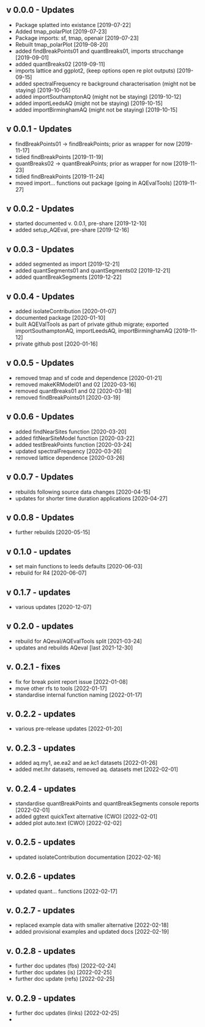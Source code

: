 ## v 0.0.0 - Updates

* Package splatted into existance [2019-07-22] 
* Added tmap_polarPlot [2019-07-23] 
* Package imports: sf, tmap, openair [2019-07-23] 
* Rebuilt tmap_polarPlot [2019-08-20] 
* added findBreakPoints01 and quantBreaks01, imports strucchange [2019-09-01] 
* added quantBreaks02 [2019-09-11] 
* imports lattice and ggplot2, (keep options open re plot outputs) [2019-09-15] 
* added spectralFrequency re background characterisation (might not be staying) [2019-10-05] 
* added importSouthamptonAQ (might not be staying) [2019-10-12] 
* added importLeedsAQ (might not be staying) [2019-10-15]
* added importBirminghamAQ (might not be staying) [2019-10-15]

## v 0.0.1 - Updates

* findBreakPoints01 -> findBreakPoints; prior as wrapper for now [2019-11-17]
* tidied findBreakPoints [2019-11-19] 
* quantBreaks02 -> quantBreakPoints; prior as wrapper for now [2019-11-23]  
* tidied findBreakPoints [2019-11-24] 
* moved import... functions out package (going in AQEvalTools) [2019-11-27]

## v 0.0.2 - Updates 

* started documented v. 0.0.1, pre-share [2019-12-10]  
* added setup_AQEval, pre-share [2019-12-16] 

## v 0.0.3 - Updates 

* added segmented as import [2019-12-21] 
* added quantSegments01 and quantSegments02 [2019-12-21] 
* added quantBreakSegments [2019-12-22]
 
## v 0.0.4 - Updates

* added isolateContribution [2020-01-07] 
* documented package [2020-01-10] 
* built AQEValTools as part of private github migrate; exported importSouthamptonAQ, importLeedsAQ, importBirminghamAQ  [2019-11-12]
* private github post [2020-01-16]

## v 0.0.5 - Updates

* removed tmap and sf code and dependence [2020-01-21] 
* removed makeKRModel01 and 02 [2020-03-16] 
* removed quantBreaks01 and 02 [2020-03-18]
* removed findBreakPoints01 [2020-03-19] 

## v 0.0.6 - Updates 

* added findNearSites function [2020-03-20] 
* added fitNearSiteModel function [2020-03-22] 
* added testBreakPoints function [2020-03-24] 
* updated spectralFrequency [2020-03-26]
* removed lattice dependence [2020-03-26] 

## v 0.0.7 - Updates 

* rebuilds following source data changes [2020-04-15] 
* updates for shorter time duration applications [2020-04-27] 

## v 0.0.8 - Updates 

* further rebuilds [2020-05-15]

## v 0.1.0 - updates 

* set main functions to leeds defaults [2020-06-03] 
* rebuild for R4  [2020-06-07] 

## v 0.1.7 - updates 

* various updates [2020-12-07]

## v 0.2.0 - updates 

* rebuild for AQeval/AQEvalTools split [2021-03-24]
* updates and rebuilds AQeval [last 2021-12-30] 

## v. 0.2.1 - fixes

* fix for break point report issue [2022-01-08]
* move other rfs to tools [2022-01-17]
* standardise internal function naming [2022-01-17]

## v. 0.2.2 - updates

* various pre-release updates [2022-01-20]

## v. 0.2.3 - updates

* added aq.my1, ae.ea2 and ae.kc1 datasets [2022-01-26] 
* added met.lhr datasets, removed aq. datasets met [2022-02-01] 

## v. 0.2.4 - updates 

* standardise quantBreakPoints and quantBreakSegments 
console reports [2022-02-01] 
* added ggtext quickText alternative (CWO) [2022-02-01] 
* added plot auto.text (CWO) [2022-02-02] 

## v. 0.2.5 - updates 

* updated isolateContribution documentation [2022-02-16]  

## v. 0.2.6 - updates 

* updated quant... functions [2022-02-17] 

## v. 0.2.7 - updates

* replaced example data with smaller alternative [2022-02-18] 
* added provisional examples and updated docs [2022-02-19] 

## v. 0.2.8 - updates

* further doc updates (fbs) [2022-02-24]
* further doc updates (is) [2022-02-25]
* further doc update (refs) [2022-02-25]

## v. 0.2.9 - updates 

* further doc updates (links) [2022-02-25]
*
